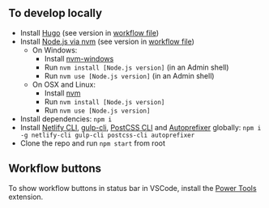 ## To develop locally
- Install [Hugo](https://gohugo.io/getting-started/installing#binary-cross-platform) (see version in [workflow file](/.github/workflows/ci-cd.yml#L10))
- Install [Node.js via nvm](https://docs.npmjs.com/downloading-and-installing-node-js-and-npm) (see version in [workflow file](/.github/workflows/ci-cd.yml#L11))
  - On Windows:
    - Install [nvm-windows](https://github.com/coreybutler/nvm-windows#installation--upgrades)
    - Run `nvm install [Node.js version]` (in an Admin shell)
    - Run `nvm use [Node.js version]` (in an Admin shell)
  - On OSX and Linux:
    - Install [nvm](https://github.com/nvm-sh/nvm#installation-and-update)
    - Run `nvm install [Node.js version]`
    - Run `nvm use [Node.js version]`
- Install dependencies: `npm i`
- Install [Netlify CLI](https://docs.netlify.com/cli/get-started/), [gulp-cli](https://www.npmjs.com/package/gulp-cli), [PostCSS CLI](https://github.com/postcss/postcss-cli) and [Autoprefixer](https://github.com/postcss/autoprefixer) globally: `npm i -g netlify-cli gulp-cli postcss-cli autoprefixer`
- Clone the repo and run `npm start` from root

## Workflow buttons
To show workflow buttons in status bar in VSCode, install the [Power Tools](https://marketplace.visualstudio.com/items?itemName=ego-digital.vscode-powertools) extension.

